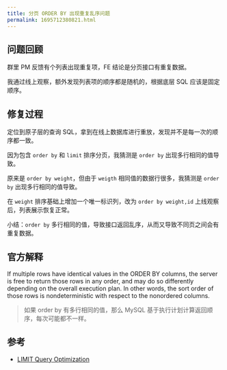 ```yaml
---
title: 分页 ORDER BY 出现重复乱序问题
permalink: 1695712380821.html
---
```


## 问题回顾

群里 PM 反馈有个列表出现重复项，FE 结论是分页接口有重复数据。

我通过线上观察，额外发现列表项的顺序都是随机的，根据底层 SQL 应该是固定顺序。

## 修复过程

定位到原子层的查询 SQL，拿到在线上数据库进行重放，发现并不是每一次的顺序都一致。

因为包含 `order by` 和 `limit` 排序分页，我猜测是 `order by` 出现多行相同的值导致。

原来是 `order by weight`，但由于 `weigth` 相同值的数据行很多，我猜测是 `order by` 出现多行相同的值导致。

在 `weight` 排序基础上增加一个唯一标识列，改为 `order by weight,id` 上线观察后，列表展示恢复正常。

小结：`order by` 多行相同的值，导致接口返回乱序，从而又导致不同页之间会有重复数据。

## 官方解释

If multiple rows have identical values in the ORDER BY columns, the server is free to return those rows in any order, and may do so differently depending on the overall execution plan. In other words, the sort order of those rows is nondeterministic with respect to the nonordered columns.

> 如果 order by 有多行相同的值，那么 MySQL 基于执行计划计算返回顺序，每次可能都不一样。

## 参考

- [LIMIT Query Optimization](https://dev.mysql.com/doc/refman/8.0/en/limit-optimization.html)
